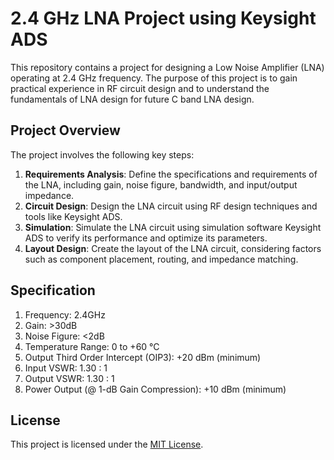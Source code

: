 # 2.4 GHz LNA Project using Keysight ADS

This repository contains a project for designing a Low Noise Amplifier (LNA) operating at 2.4 GHz frequency. The purpose of this project is to gain practical experience in RF circuit design and to understand the fundamentals of LNA design for future  C band LNA design.

## Project Overview

The project involves the following key steps:
1. **Requirements Analysis**: Define the specifications and requirements of the LNA, including gain, noise figure, bandwidth, and input/output impedance.
2. **Circuit Design**: Design the LNA circuit using RF design techniques and tools like Keysight ADS.
3. **Simulation**: Simulate the LNA circuit using simulation software Keysight ADS to verify its performance and optimize its parameters.
4. **Layout Design**: Create the layout of the LNA circuit, considering factors such as component placement, routing, and impedance matching.

## Specification

1. Frequency: 2.4GHz
2. Gain: >30dB
3. Noise Figure: <2dB
4. Temperature Range: 0 to +60 °C
5. Output Third Order Intercept (OIP3): +20 dBm (minimum)
6. Input VSWR: 1.30 : 1
7. Output VSWR: 1.30 : 1
8. Power Output (@ 1-dB Gain Compression): +10 dBm (minimum)

## License

This project is licensed under the [MIT License](LICENSE).
